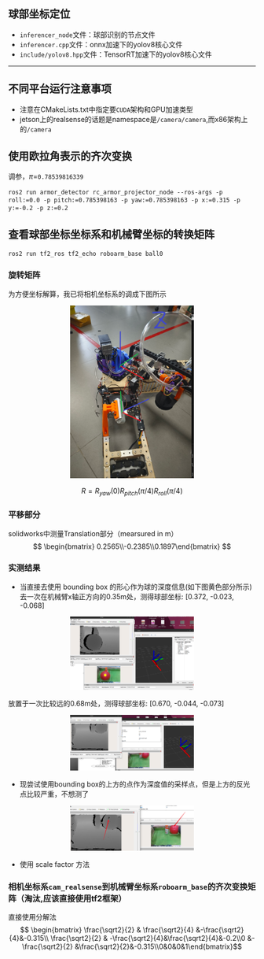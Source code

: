 ## 球部坐标定位
- ```inferencer_node```文件：球部识别的节点文件
- ```inferencer.cpp```文件：onnx加速下的yolov8核心文件
- ```include/yolov8.hpp```文件：TensorRT加速下的yolov8核心文件
---
## 不同平台运行注意事项
- 注意在CMakeLists.txt中指定要```CUDA```架构和GPU加速类型
- jetson上的realsense的话题是namespace是```/camera/camera```,而x86架构上的```/camera```


## 使用欧拉角表示的齐次变换
调参，$\pi=$`0.78539816339`
```
ros2 run armor_detector rc_armor_projector_node --ros-args -p roll:=0.0 -p pitch:=0.785398163 -p yaw:=0.785398163 -p x:=0.315 -p y:=-0.2 -p z:=0.2
```

## 查看球部坐标坐标系和机械臂坐标的转换矩阵
```
ros2 run tf2_ros tf2_echo roboarm_base ball0
```
### 旋转矩阵
为方便坐标解算，我已将相机坐标系的调成下图所示
<p align="center">
  <img src="./docs/r2coordinate.png" width="50%" />
</p>


$$ 
R=R_{yaw}(0)R_{pitch}(\pi/4)R_{roll}(\pi/4)
$$

### 平移部分
solidworks中测量Translation部分（mearsured in m）
$$
\begin{bmatrix} 0.2565\\-0.2385\\0.1897\end{bmatrix}
$$
### 实测结果
- 当直接去使用 bounding box 的形心作为球的深度信息(如下图黄色部分所示)
去一次在机械臂x轴正方向的0.35m处，测得球部坐标: [0.372, -0.023, -0.068]

<p align="center">
  <img src="./docs/experiment1.png" width="50%" />
</p>
  放置于一次比较远的0.68m处，测得球部坐标: [0.670, -0.044, -0.073]
<p align="center">
  <img src="./docs/experiment2.png" width="50%" />
</p>


- 现尝试使用bounding box的上方的点作为深度值的采样点，但是上方的反光点比较严重，不想测了
<p align="center">
  <img src="./docs/experiment3.png" width="50%" />
</p>

- 使用 scale factor 方法





### 相机坐标系`cam_realsense`到机械臂坐标系`roboarm_base`的齐次变换矩阵（淘汰,应该直接使用tf2框架）

直接使用分解法
$$
\begin{bmatrix} \frac{\sqrt2}{2} & \frac{\sqrt2}{4} &-\frac{\sqrt2}{4}&-0.315\\ \frac{\sqrt2}{2} & -\frac{\sqrt2}{4}&\frac{\sqrt2}{4}&-0.2\\0 &-\frac{\sqrt2}{2} &\frac{\sqrt2}{2}&-0.315\\0&0&0&1\end{bmatrix}$$